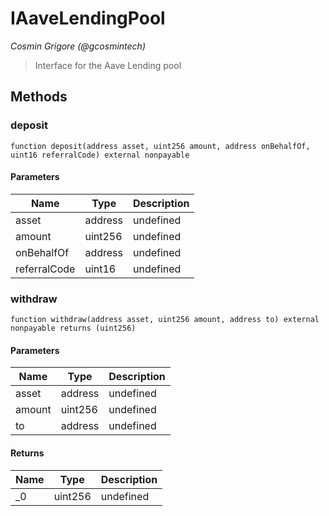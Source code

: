 # IAaveLendingPool

*Cosmin Grigore (@gcosmintech)*

> Interface for the Aave Lending pool





## Methods

### deposit

```solidity
function deposit(address asset, uint256 amount, address onBehalfOf, uint16 referralCode) external nonpayable
```





#### Parameters

| Name | Type | Description |
|---|---|---|
| asset | address | undefined
| amount | uint256 | undefined
| onBehalfOf | address | undefined
| referralCode | uint16 | undefined

### withdraw

```solidity
function withdraw(address asset, uint256 amount, address to) external nonpayable returns (uint256)
```





#### Parameters

| Name | Type | Description |
|---|---|---|
| asset | address | undefined
| amount | uint256 | undefined
| to | address | undefined

#### Returns

| Name | Type | Description |
|---|---|---|
| _0 | uint256 | undefined




